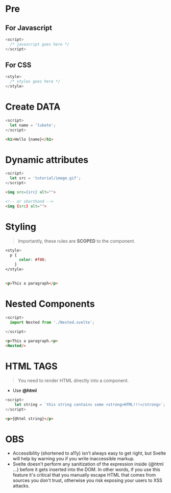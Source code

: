 # Pre
## For Javascript
```js
<script>
  /* javascript goes here */
</script>
```

## For CSS
```js
<style>
  /* styles goes here */
</style>
```

# Create **DATA**

```js
<script>
  let name = 'lukete';
</script>
```
```html
<h1>Hello {name}</h1>
```

# Dynamic attributes


```js
<script>
  let src = 'tutorial/image.gif';
</script>
```
```html
<img src={src} alt="">

<!-- or shorthand -->
<img {src} alt="">
```

# Styling
> Importantly, these rules are **SCOPED** to the component. 
```css
<style>
  p {
      color: #f00;
    }
</style>
  
```
```html
<p>This a paragraph</p>
```

# Nested Components

```js
<script>
  import Nested from './Nested.svelte';
  
</script>
```
```html
<p>This a paragraph.<p>
<Nested/>
```

# HTML TAGS
> You need to render HTML directly into a component.
- Use **@html**
```js
<script>
	let string = `this string contains some <strong>HTML!!!</strong>`;
</script>
```
```html
<p>{@html string}</p>
```


# OBS
- Accessibility (shortened to a11y) isn't always easy to get right, but Svelte will help by warning you if you write inaccessible markup.
- Svelte doesn't perform any sanitization of the expression inside {@html ...} before it gets inserted into the DOM. In other words, if you use this feature it's critical that you manually escape HTML that comes from sources you don't trust, otherwise you risk exposing your users to XSS attacks.








```js

```
